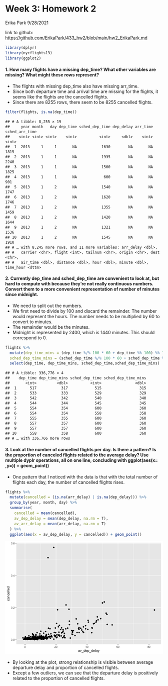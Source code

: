 Week 3: Homework 2
================
Erika Park
9/28/2021

link to github:
<https://github.com/ErikaPark/433_hw2/blob/main/hw2_ErikaPark.md>

``` r
library(dplyr)
library(nycflights13)
library(ggplot2)
```

#### 1\. How many flights have a missing dep\_time? What other variables are missing? What might these rows represent?

  - The flights with missing dep\_time also have missing arr\_time.
  - Since both departure time and arrival time are missing for the
    flights, it seems like the flights are the cancelled flights.
  - Since there are 8255 rows, there seem to be 8255 cancelled flights.

<!-- end list -->

``` r
filter(flights, is.na(dep_time))
```

    ## # A tibble: 8,255 × 19
    ##     year month   day dep_time sched_dep_time dep_delay arr_time sched_arr_time
    ##    <int> <int> <int>    <int>          <int>     <dbl>    <int>          <int>
    ##  1  2013     1     1       NA           1630        NA       NA           1815
    ##  2  2013     1     1       NA           1935        NA       NA           2240
    ##  3  2013     1     1       NA           1500        NA       NA           1825
    ##  4  2013     1     1       NA            600        NA       NA            901
    ##  5  2013     1     2       NA           1540        NA       NA           1747
    ##  6  2013     1     2       NA           1620        NA       NA           1746
    ##  7  2013     1     2       NA           1355        NA       NA           1459
    ##  8  2013     1     2       NA           1420        NA       NA           1644
    ##  9  2013     1     2       NA           1321        NA       NA           1536
    ## 10  2013     1     2       NA           1545        NA       NA           1910
    ## # … with 8,245 more rows, and 11 more variables: arr_delay <dbl>,
    ## #   carrier <chr>, flight <int>, tailnum <chr>, origin <chr>, dest <chr>,
    ## #   air_time <dbl>, distance <dbl>, hour <dbl>, minute <dbl>, time_hour <dttm>

#### 2\. Currently dep\_time and sched\_dep\_time are convenient to look at, but hard to compute with because they’re not really continuous numbers. Convert them to a more convenient representation of number of minutes since midnight.

  - We need to split out the numbers.
  - We first need to divide by 100 and discard the remainder. The number
    would represent the hours. The number needs to be multiplied by 60
    to convert to minutes.
  - The remainder would be the minutes.
  - Midnight is represented by 2400, which is 1440 minutes. This should
    correspond to 0.

<!-- end list -->

``` r
flights %>%  
  mutate(dep_time_mins = (dep_time %/% 100 * 60 + dep_time %% 100) %% 1440,
  sched_dep_time_mins = (sched_dep_time %/% 100 * 60 + sched_dep_time %% 100) %% 1440) %>% 
  select(dep_time, dep_time_mins, sched_dep_time,sched_dep_time_mins)
```

    ## # A tibble: 336,776 × 4
    ##    dep_time dep_time_mins sched_dep_time sched_dep_time_mins
    ##       <int>         <dbl>          <int>               <dbl>
    ##  1      517           317            515                 315
    ##  2      533           333            529                 329
    ##  3      542           342            540                 340
    ##  4      544           344            545                 345
    ##  5      554           354            600                 360
    ##  6      554           354            558                 358
    ##  7      555           355            600                 360
    ##  8      557           357            600                 360
    ##  9      557           357            600                 360
    ## 10      558           358            600                 360
    ## # … with 336,766 more rows

#### 3\. Look at the number of cancelled flights per day. Is there a pattern? Is the proportion of canceled flights related to the average delay? Use multiple dyplr operations, all on one line, concluding with ggplot(aes(x= ,y=)) + geom\_point()

  - One pattern that I noticed with the data is that with the total
    number of flights each day, the number of cancelled flights rises.

<!-- end list -->

``` r
flights %>%
  mutate(cancelled = (is.na(arr_delay) | is.na(dep_delay))) %>%
  group_by(year, month, day) %>%
  summarise(
    cancelled = mean(cancelled),
    av_dep_delay = mean(dep_delay, na.rm = T),
    av_arr_delay = mean(arr_delay, na.rm = T)
  ) %>% 
  ggplot(aes(x = av_dep_delay, y = cancelled)) + geom_point()
```

![](hw2_ErikaPark_files/figure-gfm/unnamed-chunk-4-1.png)<!-- -->

  - By looking at the plot, strong relationship is visible between
    average departure delay and proportion of cancelled flights.
  - Except a few outliers, we can see that the departure delay is
    positively related to the proportion of cancelled flights.
